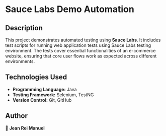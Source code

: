 # Sauce Labs Demo Automation

## Description
This project demonstrates automated testing using **Sauce Labs**. It includes test scripts for running web application tests using Sauce Labs testing environment.
The tests cover essential functionalities of an e-commerce website, ensuring that core user flows work as expected across different environments.
## Technologies Used
- **Programming Language:** Java
- **Testing Framework:** Selenium, TestNG
- **Version Control:** Git, GitHub

## Author
👤 **Jean Rei Manuel**
